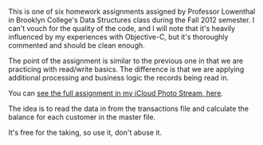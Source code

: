 This is one of six homework assignments assigned by Professor Lowenthal in Brooklyn College's Data Structures class during the Fall 2012 semester.  I can't vouch for the quality of the code, and I will note that it's heavily influenced by my experiences with Objective-C, but it's thoroughly commented and should be clean enough. 

The point of the assignment is similar to the previous one in that we are practicing with read/write basics. The difference is that we are applying additional processing and business logic the records being read in.

You can [see the full assignment in my iCloud Photo Stream, here](https://www.icloud.com/photostream/#A1532ODWBszbz).

The idea is to read the data in from the transactions file and calculate the balance for each customer in the master file.

It's free for the taking, so use it, don't abuse it.
